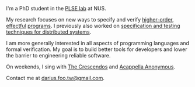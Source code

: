 
I'm a PhD student in the [PLSE lab](https://nus-plse.github.io/) at NUS.

My research focuses on new ways to specify and verify [higher-order](https://raw.githubusercontent.com/hipsleek/Heifer/StagedSL/docs/FM2024_TR.pdf), [effectful](https://www.comp.nus.edu.sg/~yahuis/ICFP24/ICFP2024.pdf) [programs](https://www.comp.nus.edu.sg/~yahuis/APLAS2022.pdf). I previously also worked on [specification and testing techniques for distributed systems](https://dariusf.github.io/cpluscal.pdf).

I am more generally interested in all aspects of programming languages and formal verification. My goal is to build better tools for developers and lower the barrier to engineering reliable software.

<!-- making reasoning tractable -->

<!-- I previously dabbled in static analysis and logic/answer set programming. -->

<!--
Separately, [game development](/other#games).
https://gohugo.io/content-management/cross-references/

Augment creativity
Most of my work has explored this through the lens of programming languages and logic, languages to describe interesting phenomena and mechanise reasoning about it.

Create art using computers
I am also interested in exploring how computers can support and enhance creative work. Producing programs, music, art, narratives. Both for casual creators and experts.

Creative endeavour. New tools

Satisfying music theory
3d buildings, trees with holes, spaceships and shape grammars
Asp narrative generation

-->

<!--


Programming as a means of creative expression. Some of my work in this direction:

The use of logic to model and support creative practice

Interested in how computers can support creative work

My PhD focused on
My PhD is on verification, the use logic and computers to help in the construction of software

-->

On weekends, I sing with [The Crescendos](https://www.instagram.com/the_crescendos/) and [Acappella Anonymous](https://www.instagram.com/acappellaanonymous/).

Contact me at darius.foo.tw@gmail.com.

<!-- {{< social >}} -->
